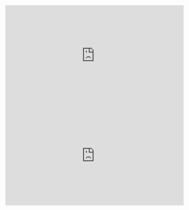 <iframe width="560" height="315" src="https://www.youtube.com/embed/eqtWJAqltjU" title="YouTube video player" frameborder="0" allow="accelerometer; autoplay; clipboard-write; encrypted-media; gyroscope; picture-in-picture" allowfullscreen></iframe>


<iframe width="560" height="315" src="https://www.youtube.com/embed/O9mAVnAnlQI" title="YouTube video player" frameborder="0" allow="accelerometer; autoplay; clipboard-write; encrypted-media; gyroscope; picture-in-picture" allowfullscreen></iframe>
